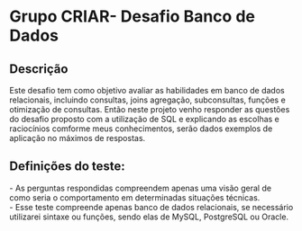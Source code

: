 <h1>Grupo CRIAR- Desafio Banco de Dados</h1>

 <h2>Descrição</h2>
 <p>Este desafio tem como objetivo avaliar as habilidades em banco de dados relacionais, incluindo consultas, joins agregação, subconsultas, funções e otimização de consultas.
  Então neste projeto venho responder as questões do desafio proposto com a utilização de SQL e explicando as escolhas e raciocínios comforme meus conhecimentos, 
 serão dados exemplos de aplicação no máximos de respostas.</p>

 <h2>Definições do teste:</h2>
 <p>- As perguntas respondidas compreendem apenas uma visão geral de como seria o comportamento em determinadas situações técnicas.<br>
 - Esse teste compreende apenas banco de dados relacionais, se necessário utilizarei sintaxe ou funções, sendo elas de MySQL,
 PostgreSQL ou Oracle.</p>
